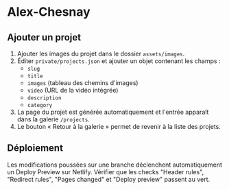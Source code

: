 # Alex-Chesnay

## Ajouter un projet

1. Ajouter les images du projet dans le dossier `assets/images`.
2. Éditer `private/projects.json` et ajouter un objet contenant les champs :
   - `slug`
   - `title`
   - `images` (tableau des chemins d'images)
   - `video` (URL de la vidéo intégrée)
   - `description`
   - `category`
3. La page du projet est générée automatiquement et l'entrée apparaît dans la galerie `/projects`.
4. Le bouton « Retour à la galerie » permet de revenir à la liste des projets.

## Déploiement

Les modifications poussées sur une branche déclenchent automatiquement un Deploy Preview sur Netlify. Vérifier que les checks "Header rules", "Redirect rules", "Pages changed" et "Deploy preview" passent au vert.
